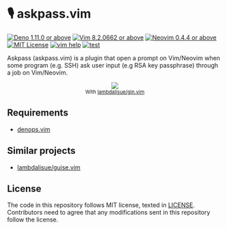 # 🎙 askpass.vim

[![Deno 1.11.0 or above](https://img.shields.io/badge/Deno-Support%201.11.0-yellowgreen.svg?logo=deno)](https://github.com/denoland/deno/tree/v1.11.0)
[![Vim 8.2.0662 or above](https://img.shields.io/badge/Vim-Support%208.2.0662-yellowgreen.svg?logo=vim)](https://github.com/vim/vim/tree/v8.2.0662)
[![Neovim 0.4.4 or above](https://img.shields.io/badge/Neovim-Support%200.4.4-yellowgreen.svg?logo=neovim&logoColor=white)](https://github.com/neovim/neovim/tree/v0.4.4)
[![MIT License](https://img.shields.io/badge/license-MIT-blue.svg)](LICENSE)
[![vim help](https://img.shields.io/badge/vim-%3Ah%20askpass-orange.svg)](doc/askpass.txt)
[![test](https://github.com/lambdalisue/askpass.vim/actions/workflows/test.yml/badge.svg)](https://github.com/lambdalisue/askpass.vim/actions/workflows/test.yml)

Askpass (askpass.vim) is a plugin that open a prompt on Vim/Neovim when some
program (e.g. SSH) ask user input (e.g RSA key passphrase) through a job on
Vim/Neovim.

<p align="center">
<img src="https://user-images.githubusercontent.com/546312/131208255-9ac7d582-6bcf-40dd-9eae-3157a0df77bc.gif">
<br>
<sup>With <a href="https://github.com/lambdalisue/gin.vim" target="_blank">lambdalisue/gin.vim</a>
</p>

## Requirements

- [denops.vim](https://github.com/vim-denops/denops.vim)

## Similar projects

- [lambdalisue/guise.vim](https://github.com/lambdalisue/guise.vim)

## License

The code in this repository follows MIT license, texted in [LICENSE](./LICENSE).
Contributors need to agree that any modifications sent in this repository follow
the license.
